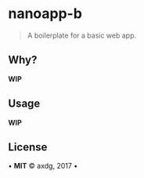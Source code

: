 # nanoapp-b

> A boilerplate for a basic web app.

## Why?

**WIP**

## Usage

**WIP**

## License

&bull; **MIT** &copy; axdg, 2017 &bull;
